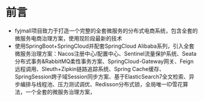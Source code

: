 # 前言
- fyjmall项目致力于打造一个完整的全套微服务的分布式电商系统，包含全套的微服务电商治理方案，使用现阶段最新的技术
- 使用SpringBoot+SpringCloud并配套SpringCloud Alibaba系列，引入全套微服务治理方案：Nacos注册中心/配置中心、Sentinel流量保护系统、Seata分布式事务&RabbitMQ柔性事务方案、SpringCloud-Gateway网关、Feign远程调用、Sleuth+Zipkin链路追踪系统、Spring Cache缓存、SpringSession跨子域Session同步方案、基于ElasticSearch7全文检索、异步编排与线程池、压力测试调优、Redisson分布式锁，全局唯一ID雪花算法，一个全套的微服务治理方案，

